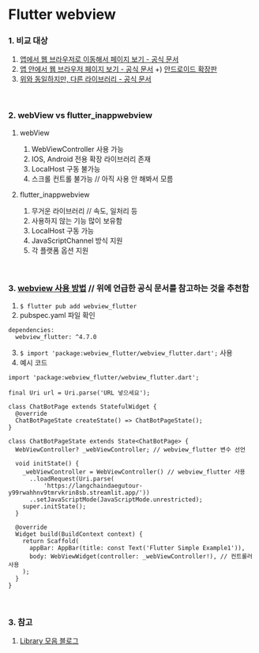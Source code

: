 # Flutter webview

### 1. 비교 대상
1. [앱에서 웹 브라우저로 이동해서 페이지 보기 - 공식 문서](https://pub.dev/packages/url_launcher)
2. [앱 안에서 웹 브라우저 페이지 보기 - 공식 문서](https://pub.dev/packages/webview_flutter)
  +) [안드로이드 확장판](https://pub.dev/packages/webview_flutter_android)
3. [위와 동일하지만, 다른 라이브러리 - 공식 문서](https://pub.dev/packages/flutter_inappwebview)

<br>

### 2. webView vs flutter_inappwebview
1. webView
   1) WebViewController 사용 가능
   2) IOS, Android 전용 확장 라이브러리 존재
   3) LocalHost 구동 불가능
   4) 스크롤 컨트롤 불가능 // 아직 사용 안 해봐서 모름

2. flutter_inappwebview
   1) 무거운 라이브러리 // 속도, 일처리 등
   2) 사용하지 않는 기능 많이 보유함
   3) LocalHost 구동 가능
   4) JavaScriptChannel 방식 지원
   5) 각 플랫폼 옵션 지원

<br>

### 3. [webview 사용 방법](https://velog.io/@tygerhwang/Flutter-WebView-%EC%82%AC%EC%9A%A9%ED%95%98%EA%B8%B0-1%ED%8E%B8) // 위에 언급한 공식 문서를 참고하는 것을 추천함
1. `$ flutter pub add webview_flutter`
2. pubspec.yaml 파일 확인
```
dependencies:
  webview_flutter: ^4.7.0
```
3. `$ import 'package:webview_flutter/webview_flutter.dart';` 사용
4. 예시 코드
```
import 'package:webview_flutter/webview_flutter.dart';

final Uri url = Uri.parse('URL 넣으세요');

class ChatBotPage extends StatefulWidget {
  @override
  ChatBotPageState createState() => ChatBotPageState();
}

class ChatBotPageState extends State<ChatBotPage> {
  WebViewController? _webViewController; // webview_flutter 변수 선언

  void initState() {
    _webViewController = WebViewController() // webview_flutter 사용
      ..loadRequest(Uri.parse(
          'https://langchaindaegutour-y99rwahhnv9tmrvkrin8sb.streamlit.app/'))
      ..setJavaScriptMode(JavaScriptMode.unrestricted);
    super.initState();
  }

  @override
  Widget build(BuildContext context) {
    return Scaffold(
      appBar: AppBar(title: const Text('Flutter Simple Example1')),
      body: WebViewWidget(controller: _webViewController!), // 컨트롤러 사용
    );
  }
}

```



<br>

### 3. 참고
1. [Library 모음 블로그](https://nomad-programmer.tistory.com/256)
